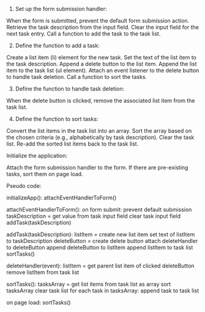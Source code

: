 1. Set up the form submission handler:

When the form is submitted, prevent the default form submission action.
Retrieve the task description from the input field.
Clear the input field for the next task entry.
Call a function to add the task to the task list.

2. Define the function to add a task:

Create a list item (li) element for the new task.
Set the text of the list item to the task description.
Append a delete button to the list item.
Append the list item to the task list (ul element).
Attach an event listener to the delete button to handle task deletion.
Call a function to sort the tasks.

3. Define the function to handle task deletion:

When the delete button is clicked, remove the associated list item from the task list.

4. Define the function to sort tasks:

Convert the list items in the task list into an array.
Sort the array based on the chosen criteria (e.g., alphabetically by task description).
Clear the task list.
Re-add the sorted list items back to the task list.

Initialize the application:

Attach the form submission handler to the form.
If there are pre-existing tasks, sort them on page load.

Pseudo code: 

initializeApp():
    attachEventHandlerToForm()

attachEventHandlerToForm():
    on form submit:
        prevent default submission
        taskDescription = get value from task input field
        clear task input field
        addTask(taskDescription)

addTask(taskDescription):
    listItem = create new list item
    set text of listItem to taskDescription
    deleteButton = create delete button
    attach deleteHandler to deleteButton
    append deleteButton to listItem
    append listItem to task list
    sortTasks()

deleteHandler(event):
    listItem = get parent list item of clicked deleteButton
    remove listItem from task list

sortTasks():
    tasksArray = get list items from task list as array
    sort tasksArray
    clear task list
    for each task in tasksArray:
        append task to task list

on page load:
    sortTasks()
